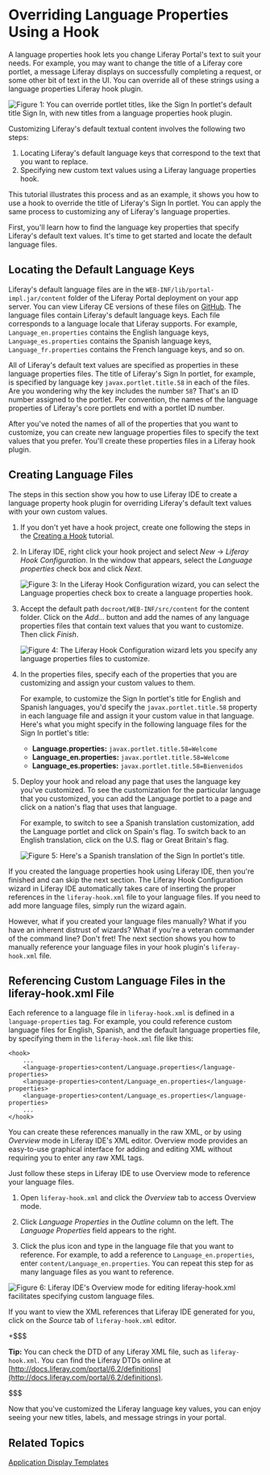 # Overriding Language Properties Using a Hook [](id=overriding-language-properties-using-a-hook)

A language properties hook lets you change Liferay Portal's text to suit your
needs. For example, you may want to change the title of a Liferay core portlet,
a message Liferay displays on successfully completing a request, or some other
bit of text in the UI. You can override all of these strings using a language
properties Liferay hook plugin. 

![Figure 1: You can override portlet titles, like the Sign In portlet's default title *Sign In*, with new titles from a language properties hook plugin.](../../images/override-sign-in-en.png)

Customizing Liferay's default textual content involves the following two steps:

1. Locating Liferay's default language keys that correspond to the text that you
want to replace.
2. Specifying new custom text values using a Liferay language properties hook.

This tutorial illustrates this process and as an example, it shows you how to
use a hook to override the title of Liferay's Sign In portlet. You can apply the
same process to customizing any of Liferay's language properties. 

First, you'll learn how to find the language key properties that specify
Liferay's default text values. It's time to get started and locate the default
language files. 

## Locating the Default Language Keys

Liferay's default language files are in the
`WEB-INF/lib/portal-impl.jar/content` folder of the Liferay Portal deployment on
your app server. You can view Liferay CE versions of these files on
[GitHub](https://github.com/liferay/liferay-portal). The language files contain
Liferay's default language keys. Each file corresponds to a language locale that
Liferay supports. For example, `Language_en.properties` contains the English
language keys, `Language_es.properties` contains the Spanish language keys,
`Language_fr.properties` contains the French language keys, and so on. 

All of Liferay's default text values are specified as properties in these
language properties files. The title of Liferay's Sign In portlet, for example,
is specified by language key `javax.portlet.title.58` in each of the files. Are
you wondering why the key includes the number `58`? That's an ID number assigned
to the portlet. Per convention, the names of the language properties of
Liferay's core portlets end with a portlet ID number. 

After you've noted the names of all of the properties that you want to
customize, you can create new language properties files to specify the text
values that you prefer. You'll create these properties files in a Liferay hook
plugin. 

## Creating Language Files

The steps in this section show you how to use Liferay IDE to create a language
property hook plugin for overriding Liferay's default text values with your own
custom values. 

1.  If you don't yet have a hook project, create one following the steps in the 
    [Creating a Hook](https://www-ldn.liferay.com/develop/tutorials/-/knowledge_base/creating-a-hook-lp-6-2-develop-tutorial) tutorial.

2.  In Liferay IDE, right click your hook project and select *New* &rarr;
*Liferay Hook Configuration*. In the window that appears, select the *Language
properties* check box and click *Next*. 

    ![Figure 3: In the Liferay Hook Configuration wizard, you can select the *Language properties* check box to create a language properties hook.](../../images/new-hook-configuration-language.png)

3.  Accept the default path `docroot/WEB-INF/src/content` for the content
    folder. Click on the *Add...* button and add the names of any language
    properties files that contain text values that you want to customize. Then
    click *Finish*. 

    ![Figure 4: The Liferay Hook Configuration wizard lets you specify any language properties files to customize.](../../images/new-hook-configuration-language-files.png)

4.  In the properties files, specify each of the properties that you are
    customizing and assign your custom values to them. 

    For example, to customize the Sign In portlet's title for English and
    Spanish languages, you'd specify the `javax.portlet.title.58` property in
    each language file and assign it your custom value in that language. Here's
    what you might specify in the following language files for the Sign In
    portlet's title: 

    - **Language.properties:** `javax.portlet.title.58=Welcome` 
    - **Language_en.properties:** `javax.portlet.title.58=Welcome`
    - **Language_es.properties:** `javax.portlet.title.58=Bienvenidos` 

5.  Deploy your hook and reload any page that uses the language key you've
    customized. To see the customization for the particular language that you
    customized, you can add the Language portlet to a page and click on a
    nation's flag that uses that language. 

    For example, to switch to see a Spanish translation customization, add the
    Language portlet and click on Spain's flag. To switch back to an English
    translation, click on the U.S. flag or Great Britain's flag.

    ![Figure 5: Here's a Spanish translation of the Sign In portlet's title.](../../images/override-sign-in-es.png)

If you created the language properties hook using Liferay IDE, then you're
finished and can skip the next section. The Liferay Hook Configuration wizard in
Liferay IDE automatically takes care of inserting the proper references in the
`liferay-hook.xml` file to your language files. If you need to add more language
files, simply run the wizard again. 

However, what if you created your language files manually? What if you have an 
inherent distrust of wizards? What if you're a veteran commander of the command 
line? Don't fret! The next section shows you how to manually reference your 
language files in your hook plugin's `liferay-hook.xml` file.

## Referencing Custom Language Files in the liferay-hook.xml File

Each reference to a language file in `liferay-hook.xml` is defined in a
`language-properties` tag. For example, you could reference custom language
files for English, Spanish, and the default language properties file, by
specifying them in the `liferay-hook.xml` file like this:

    <hook>
        ...
        <language-properties>content/Language.properties</language-properties>
        <language-properties>content/Language_en.properties</language-properties>
        <language-properties>content/Language_es.properties</language-properties>
        ...
    </hook>

You can create these references manually in the raw XML, or by using *Overview*
mode in Liferay IDE's XML editor. Overview mode provides an easy-to-use
graphical interface for adding and editing XML without requiring you to enter
any raw XML tags. 

Just follow these steps in Liferay IDE to use Overview mode to reference your 
language files.

1.  Open `liferay-hook.xml` and click the *Overview* tab to access Overview 
    mode.

2.  Click *Language Properties* in the *Outline* column on the left. The 
    *Language Properties* field appears to the right.

3.  Click the plus icon and type in the language file that you want to 
    reference. For example, to add a reference to `Language_en.properties`, 
    enter `content/Language_en.properties`. You can repeat this step for as many 
    language files as you want to reference.

![Figure 6: Liferay IDE's Overview mode for editing `liferay-hook.xml` facilitates specifying custom language files.](../../images/overview-mode-language-props.png)
    
If you want to view the XML references that Liferay IDE generated for you, click
on the *Source* tab of `liferay-hook.xml` editor.

+$$$

**Tip:** You can check the DTD of any Liferay
 XML file, such as `liferay-hook.xml`.  You can find the Liferay DTDs
 online at [http://docs.liferay.com/portal/6.2/definitions](http://docs.liferay.com/portal/6.2/definitions).

$$$

Now that you've customized the Liferay language key values, you can enjoy seeing
your new titles, labels, and message strings in your portal. 

## Related Topics

[Application Display Templates](/develop/tutorials/-/knowledge_base/application-display-templates)

<!-- TODO Activate topic link when the tutorial is available.
[Extending your Indexer Post Processor Using a Hook](https://www-ldn.liferay.com/develop/tutorials/-/knowledge_base/extend-indexer-post-processor-hook)
-->

